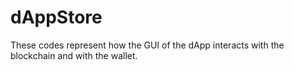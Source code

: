 # dAppStore
These codes represent how the GUI of the dApp interacts with the blockchain and with the wallet.

